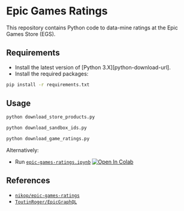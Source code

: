 # Epic Games Ratings

This repository contains Python code to data-mine ratings at the Epic Games Store (EGS).

## Requirements

-   Install the latest version of [Python 3.X][python-download-url].
-   Install the required packages:

```bash
pip install -r requirements.txt
```

## Usage

```bash
python download_store_products.py
```

```bash
python download_sandbox_ids.py
```

```bash
python download_game_ratings.py
```

Alternatively:

-   Run [`epic-games-ratings.ipynb`][colab-notebook]
[![Open In Colab][colab-badge]][colab-notebook]


## References

- [`nikop/epic-games-ratings`][madjoki-egs-ratings]
- [`ToutinRoger/EpicGraphQL`][egs-api-graphql]

<!-- Definitions -->

[madjoki-egs-ratings]: <https://github.com/nikop/epic-games-ratings>
[egs-api-graphql]: <https://github.com/ToutinRoger/EpicGraphQL>
[colab-notebook]: <https://colab.research.google.com/github/woctezuma/epic-games-ratings/blob/colab/epic-games-ratings.ipynb>
[colab-badge]: <https://colab.research.google.com/assets/colab-badge.svg>

